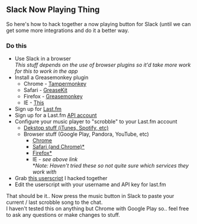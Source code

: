 ## Slack Now Playing Thing ##

So here's how to hack together a now playing button for Slack (until we can get some more integrations and do it a better way.

### Do this
* Use Slack in a browser  
    *This stuff depends on the use of browser plugins so it'd take more work for this to work in the app*
* Install a Greasemonkey plugin
    * Chrome - [Tampermonkey](https://chrome.google.com/webstore/detail/tampermonkey/dhdgffkkebhmkfjojejmpbldmpobfkfo?hl=en)
    * Safari - [GreaseKit](http://www.macupdate.com/app/mac/20718/greasekit)
    * Firefox - [Greasemonkey](https://addons.mozilla.org/en-US/firefox/addon/greasemonkey/)
    * IE - [This](https://www.google.com/chrome/browser/)
* Sign up for [Last.fm](https://secure.last.fm/join)
* Sign up for a Last.fm [API account](http://www.last.fm/api/account/create)
* Configure your music player to "scrobble" to your Last.fm account
    * [Dekstop stuff (iTunes, Spotify, etc)](http://www.last.fm/download)
    * Browser stuff (Google Play, Pandora, YouTube, etc)
        * [Chrome](https://chrome.google.com/webstore/detail/lastfm-scrobbler/hhinaapppaileiechjoiifaancjggfjm?hl=en)
        * [Safari (and Chrome)*](http://scroblr.fm/)
        * [Firefox*](https://addons.mozilla.org/en-us/firefox/addon/foxyscrobbler/)  
        * IE - *see above link*  
**Note: Haven't tried these so not quite sure which services they work with*
* Grab [this userscript](http://pastebin.com/T382qAvd) I hacked together
* Edit the userscript with your username and API key for last.fm

That should be it.. Now press the music button in Slack to paste your current / last scrobble song to the chat.  
I haven't tested this on anything but Chrome with Google Play so.. feel free to ask any questions or make changes to stuff.
